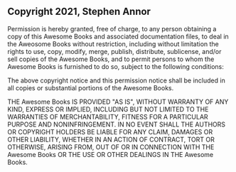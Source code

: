 ## Copyright 2021, Stephen Annor


Permission is hereby granted, free of charge, to any person obtaining a copy of this Awesome Books and associated documentation files, to deal in the Aweosome Books without restriction, including without limitation the rights to use, copy, modify, merge, publish, distribute, sublicense, and/or sell copies of the Awesome Books, and to permit persons to whom the Awesome Books is furnished to do so, subject to the following conditions:

The above copyright notice and this permission notice shall be included in all copies or substantial portions of the Awesome Books.

THE Awesome Books IS PROVIDED "AS IS", WITHOUT WARRANTY OF ANY KIND, EXPRESS OR IMPLIED, INCLUDING BUT NOT LIMITED TO THE WARRANTIES OF MERCHANTABILITY, FITNESS FOR A PARTICULAR PURPOSE AND NONINFRINGEMENT. IN NO EVENT SHALL THE AUTHORS OR COPYRIGHT HOLDERS BE LIABLE FOR ANY CLAIM, DAMAGES OR OTHER LIABILITY, WHETHER IN AN ACTION OF CONTRACT, TORT OR OTHERWISE, ARISING FROM, OUT OF OR IN CONNECTION WITH THE Awesome Books OR THE USE OR OTHER DEALINGS IN THE Awesome Books.
